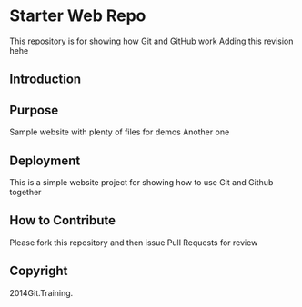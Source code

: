 # Starter Web Repo

This repository is for showing how Git and GitHub work
Adding this revision hehe

## Introduction

## Purpose

Sample website with plenty of files for demos
Another one

## Deployment

This is a simple website project for showing how to use Git and Github together

## How to Contribute
Please fork this repository and then issue Pull Requests for review

## Copyright

2014Git.Training.